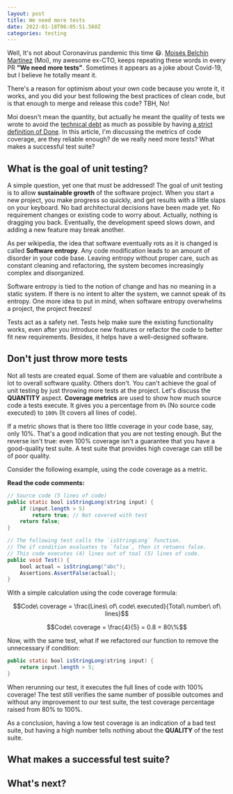 ```yaml
---
layout: post
title: We need more tests
date: 2022-01-18T06:05:51.560Z
categories: testing
---
```


Well, It's not about Coronavirus pandemic this time 😷. [Moisés Belchín Martínez](https://moisesbm.wordpress.com/) (Moi), my awesome ex-CTO, keeps repeating these words in every PR **"We need more tests"**. Sometimes it appears as a joke about Covid-19, but I believe he totally meant it.

There's a reason for optimism about your own code because you wrote it, it works, and you did your best following the best practices of clean code, but is that enough to merge and release this code? TBH, No!

Moi doesn't mean the quantity, but actually he meant the quality of tests we wrote to avoid the [technical debt](https://www.atlassian.com/agile/software-development/technical-debt) as much as possible by having [a strict definition of Done](https://www.linkedin.com/feed/update/urn:li:activity:6886937179793223680?commentUrn=urn%3Ali%3Acomment%3A%28activity%3A6886937179793223680%2C6888937049659854849%29). In this article, I'm discussing the metrics of code coverage, are they reliable enough? de we really need more tests? What makes a successful test suite?

## What is the goal of unit testing?

A simple question, yet one that must be addressed! The goal of unit testing is to allow **sustainable growth** of the software project. When you start a new project, you make progress so quickly, and get results with a little slaps on your keyboard. No bad architectural decisions have been made yet. No requirement changes or existing code to worry about. Actually, nothing is dragging you back. Eventually, the development speed slows down, and adding a new feature may break another. 

As per wikipedia, the idea that software eventually rots as it is changed is called **Software entropy**. Any code modification leads to an amount of disorder in your code base. Leaving entropy without proper care, such as constant cleaning and refactoring, the system becomes increasingly complex and disorganized.

Software entropy is tied to the notion of change and has no meaning in a static system. If there is no intent to alter the system, we cannot speak of its entropy. One more idea to put in mind, when software entropy overwhelms a project, the project freezes!

Tests act as a safety net. Tests help make sure the existing functionality works, even after you introduce new features or refactor the code to better fit new requirements. Besides, it helps have a well-designed software.

## Don't just throw more tests
Not all tests are created equal. Some of them are valuable and contribute a lot to overall software quality. Others don't. You can't achieve the goal of unit testing by just throwing more tests at the project. Let's discuss the **QUANTITY** aspect. **Coverage metrics** are used to show how much source code a tests execute. It gives you a percentage from `0%` (No source code executed) to `100%` (It covers all lines of code).

If a metric shows that is there too little coverage in your code base, say, only 10%. That's a good indication that you are not testing enough. But the reverse isn't true: even 100% coverage isn't a guarantee that you have a good-quality test suite. A test suite that provides high coverage can still be of poor quality.

Consider the following example, using the code coverage as a metric. 

**Read the code comments:**

```java
// Source code (5 lines of code)
public static bool isStringLong(string input) {
    if (input.length > 5)
        return true; // Not covered with test
    return false;
}
```

```java
// The following test calls the `isStringLong` function. 
// The if condition evaluates to `false`, then it retuens false.
// This code executes (4) lines out of toal (5) lines of code.
public void Test() {
    bool actual = isStringLong("abc");
    Assertions.AssertFalse(actual);
}
```

With a simple calculation using the code coverage formula:

$$Code\ coverage = \frac{Lines\ of\ code\ executed}{Total\ number\ of\ lines}$$

$$Code\ coverage = \frac{4}{5} = 0.8 = 80\%$$

Now, with the same test, what if we refactored our function to remove the unnecessary if condition:
```java
public static bool isStringLong(string input) {
    return input.length > 5;
}
```
When rerunning our test, it executes the full lines of code with 100% coverage! The test still verifies the same number of possible outcomes and without any improvement to our test suite, the test coverage percentage raised from 80% to 100%.

As a conclusion, having a low test coverage is an indication of a bad test suite, but having a high number tells nothing about the **QUALITY** of the test suite.

## What makes a successful test suite?

## What's next?
